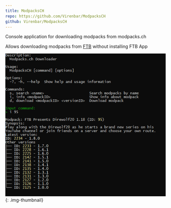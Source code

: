 ```yaml
---
title: ModpacksCH
repo: https://github.com/Virenbar/ModpacksCH
github: Virenbar/ModpacksCH
---
```

Console application for downloading modpacks from modpacks.ch

Allows downloading modpacks from [FTB](https://feed-the-beast.com/modpack) without installing FTB App

![console](/assets/images/modpackch/console.png){: .img-thumbnail}
